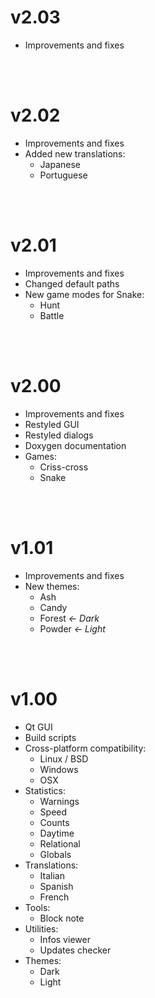 
# v2.03

- Improvements and fixes

<br/><br/>

# v2.02

- Improvements and fixes
- Added new translations:
  - Japanese
  - Portuguese

<br/><br/>

# v2.01

- Improvements and fixes
- Changed default paths
- New game modes for Snake:
  - Hunt
  - Battle

<br/><br/>

# v2.00

- Improvements and fixes
- Restyled GUI
- Restyled dialogs
- Doxygen documentation
- Games:
  - Criss-cross
  - Snake

<br/><br/>

# v1.01

- Improvements and fixes
- New themes:
  - Ash
  - Candy
  - Forest *← Dark*
  - Powder *← Light*

<br/><br/>

# v1.00

- Qt GUI
- Build scripts
- Cross-platform compatibility:
  - Linux / BSD
  - Windows
  - OSX
- Statistics:
  - Warnings
  - Speed
  - Counts
  - Daytime
  - Relational
  - Globals
- Translations:
  - Italian
  - Spanish
  - French
- Tools:
  - Block note
- Utilities:
  - Infos viewer
  - Updates checker
- Themes:
  - Dark
  - Light
